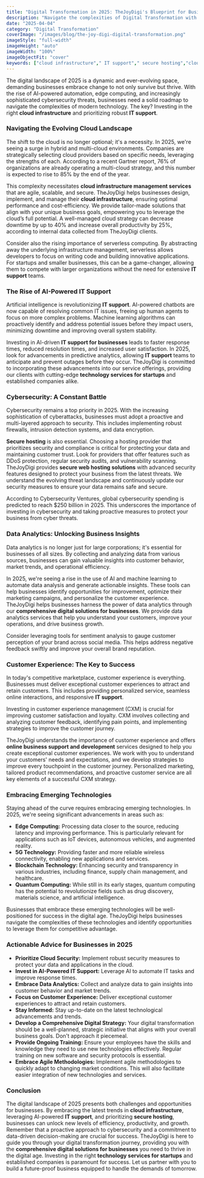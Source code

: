 ```yaml
---
title: "Digital Transformation in 2025: TheJoyDigi's Blueprint for Business Growth"
description: "Navigate the complexities of Digital Transformation with TheJoyDigi's proven strategies. Learn how to leverage technology, data analytics, and customer experience to drive innovation and achieve sustainable business growth in the digital age."
date: "2025-04-04"
category: "Digital Transformation"
coverImage: "/images/blog/the-joy-digi-digital-transformation.png"
imageStyle: "full-width"
imageHeight: "auto"
imageWidth: "100%"
imageObjectFit: "cover"
keywords: ["cloud infrastructure"," IT support"," secure hosting","cloud infrastructure management services"," IT support for businesses"," secure web hosting solutions"]
---
```


The digital landscape of 2025 is a dynamic and ever-evolving space, demanding businesses embrace change to not only survive but thrive. With the rise of AI-powered automation, edge computing, and increasingly sophisticated cybersecurity threats, businesses need a solid roadmap to navigate the complexities of modern technology. The key? Investing in the right **cloud infrastructure** and prioritizing robust **IT support**.

### Navigating the Evolving Cloud Landscape

The shift to the cloud is no longer optional; it's a necessity. In 2025, we're seeing a surge in hybrid and multi-cloud environments. Companies are strategically selecting cloud providers based on specific needs, leveraging the strengths of each. According to a recent Gartner report, 76% of organizations are already operating a multi-cloud strategy, and this number is expected to rise to 85% by the end of the year.

This complexity necessitates **cloud infrastructure management services** that are agile, scalable, and secure. TheJoyDigi helps businesses design, implement, and manage their **cloud infrastructure**, ensuring optimal performance and cost-efficiency. We provide tailor-made solutions that align with your unique business goals, empowering you to leverage the cloud’s full potential. A well-managed cloud strategy can decrease downtime by up to 40% and increase overall productivity by 25%, according to internal data collected from TheJoyDigi clients.

Consider also the rising importance of serverless computing. By abstracting away the underlying infrastructure management, serverless allows developers to focus on writing code and building innovative applications. For startups and smaller businesses, this can be a game-changer, allowing them to compete with larger organizations without the need for extensive **IT support** teams.

### The Rise of AI-Powered IT Support

Artificial intelligence is revolutionizing **IT support**. AI-powered chatbots are now capable of resolving common IT issues, freeing up human agents to focus on more complex problems. Machine learning algorithms can proactively identify and address potential issues before they impact users, minimizing downtime and improving overall system stability.

Investing in AI-driven **IT support for businesses** leads to faster response times, reduced resolution times, and increased user satisfaction. In 2025, look for advancements in predictive analytics, allowing **IT support** teams to anticipate and prevent outages before they occur. TheJoyDigi is committed to incorporating these advancements into our service offerings, providing our clients with cutting-edge **technology services for startups** and established companies alike.

### Cybersecurity: A Constant Battle

Cybersecurity remains a top priority in 2025. With the increasing sophistication of cyberattacks, businesses must adopt a proactive and multi-layered approach to security. This includes implementing robust firewalls, intrusion detection systems, and data encryption.

**Secure hosting** is also essential. Choosing a hosting provider that prioritizes security and compliance is critical for protecting your data and maintaining customer trust. Look for providers that offer features such as DDoS protection, regular security audits, and vulnerability scanning. TheJoyDigi provides **secure web hosting solutions** with advanced security features designed to protect your business from the latest threats. We understand the evolving threat landscape and continuously update our security measures to ensure your data remains safe and secure.

According to Cybersecurity Ventures, global cybersecurity spending is predicted to reach $250 billion in 2025. This underscores the importance of investing in cybersecurity and taking proactive measures to protect your business from cyber threats.

### Data Analytics: Unlocking Business Insights

Data analytics is no longer just for large corporations; it's essential for businesses of all sizes. By collecting and analyzing data from various sources, businesses can gain valuable insights into customer behavior, market trends, and operational efficiency.

In 2025, we're seeing a rise in the use of AI and machine learning to automate data analysis and generate actionable insights. These tools can help businesses identify opportunities for improvement, optimize their marketing campaigns, and personalize the customer experience. TheJoyDigi helps businesses harness the power of data analytics through our **comprehensive digital solutions for businesses**. We provide data analytics services that help you understand your customers, improve your operations, and drive business growth.

Consider leveraging tools for sentiment analysis to gauge customer perception of your brand across social media. This helps address negative feedback swiftly and improve your overall brand reputation.

### Customer Experience: The Key to Success

In today's competitive marketplace, customer experience is everything. Businesses must deliver exceptional customer experiences to attract and retain customers. This includes providing personalized service, seamless online interactions, and responsive **IT support**.

Investing in customer experience management (CXM) is crucial for improving customer satisfaction and loyalty. CXM involves collecting and analyzing customer feedback, identifying pain points, and implementing strategies to improve the customer journey.

TheJoyDigi understands the importance of customer experience and offers **online business support and development** services designed to help you create exceptional customer experiences. We work with you to understand your customers' needs and expectations, and we develop strategies to improve every touchpoint in the customer journey. Personalized marketing, tailored product recommendations, and proactive customer service are all key elements of a successful CXM strategy.

### Embracing Emerging Technologies

Staying ahead of the curve requires embracing emerging technologies. In 2025, we're seeing significant advancements in areas such as:

*   **Edge Computing:** Processing data closer to the source, reducing latency and improving performance. This is particularly relevant for applications such as IoT devices, autonomous vehicles, and augmented reality.
*   **5G Technology:** Providing faster and more reliable wireless connectivity, enabling new applications and services.
*   **Blockchain Technology:** Enhancing security and transparency in various industries, including finance, supply chain management, and healthcare.
*   **Quantum Computing:** While still in its early stages, quantum computing has the potential to revolutionize fields such as drug discovery, materials science, and artificial intelligence.

Businesses that embrace these emerging technologies will be well-positioned for success in the digital age. TheJoyDigi helps businesses navigate the complexities of these technologies and identify opportunities to leverage them for competitive advantage.

### Actionable Advice for Businesses in 2025

*   **Prioritize Cloud Security:** Implement robust security measures to protect your data and applications in the cloud.
*   **Invest in AI-Powered IT Support:** Leverage AI to automate IT tasks and improve response times.
*   **Embrace Data Analytics:** Collect and analyze data to gain insights into customer behavior and market trends.
*   **Focus on Customer Experience:** Deliver exceptional customer experiences to attract and retain customers.
*   **Stay Informed:** Stay up-to-date on the latest technological advancements and trends.
*   **Develop a Comprehensive Digital Strategy:** Your digital transformation should be a well-planned, strategic initiative that aligns with your overall business goals. Don't approach it piecemeal.
*   **Provide Ongoing Training:** Ensure your employees have the skills and knowledge they need to use new technologies effectively. Regular training on new software and security protocols is essential.
*   **Embrace Agile Methodologies:** Implement agile methodologies to quickly adapt to changing market conditions. This will also facilitate easier integration of new technologies and services.

### Conclusion

The digital landscape of 2025 presents both challenges and opportunities for businesses. By embracing the latest trends in **cloud infrastructure**, leveraging AI-powered **IT support**, and prioritizing **secure hosting**, businesses can unlock new levels of efficiency, productivity, and growth. Remember that a proactive approach to cybersecurity and a commitment to data-driven decision-making are crucial for success. TheJoyDigi is here to guide you through your digital transformation journey, providing you with the **comprehensive digital solutions for businesses** you need to thrive in the digital age. Investing in the right **technology services for startups** and established companies is paramount for success. Let us partner with you to build a future-proof business equipped to handle the demands of tomorrow.